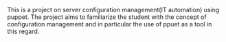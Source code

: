 This is a project on server configuration management(IT automation) using puppet. The project aims to familiarize the student with the concept of configuration management and in particular the use of ppuet as a tool in this regard.
